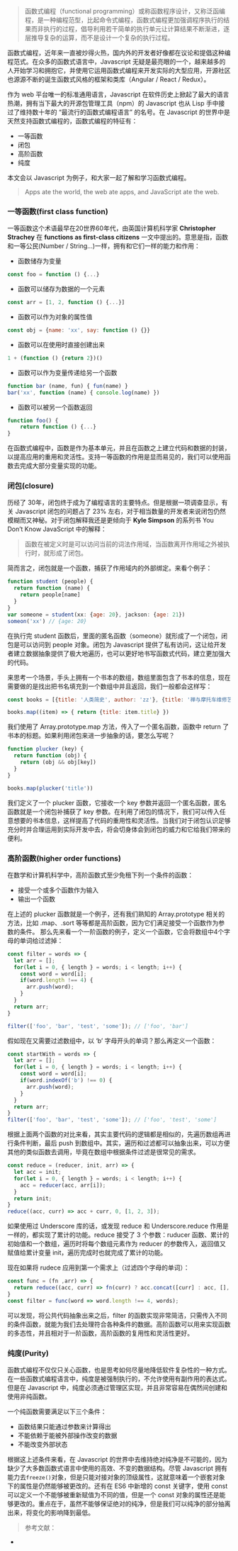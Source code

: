 > 函数式编程（functional programming）或称函数程序设计，又称泛函编程，是一种编程范型，比起命令式编程，函数式编程更加强调程序执行的结果而非执行的过程，倡导利用若干简单的执行单元让计算结果不断渐进，逐层推导复杂的运算，而不是设计一个复杂的执行过程。

  函数式编程，近年来一直被炒得火热，国内外的开发者好像都在议论和提倡这种编程范式。在众多的函数式语言中，Javascript 无疑是最亮眼的一个，越来越多的人开始学习和拥抱它，并使用它运用函数式编程来开发实际的大型应用，开源社区也源源不断的诞生函数式风格的框架和类库（Angular / React / Redux）。

  作为 web 平台唯一的标准通用语言，Javascript 在软件历史上掀起了最大的语言热潮，拥有当下最大的开源包管理工具（npm）的 Javascript 也从 Lisp 手中接过了维持数十年的 “最流行的函数式编程语言” 的名号。在 Javascript 的世界中是天然支持函数式编程的，函数式编程的特征有：
- 一等函数
- 闭包
- 高阶函数
- 纯度

本文会以 Javascript 为例子，和大家一起了解和学习函数式编程。

> Apps ate the world, the web ate apps, and JavaScript ate the web.


### 一等函数(first class function)
一等函数这个术语最早在20世界60年代，由英国计算机科学家 **Christopher Strachey** 在 **functions as first-class citizens** 一文中提出的。意思是指，函数和一等公民(Number / String...)一样，拥有和它们一样的能力和作用：
- 函数储存为变量
```Javascript
const foo = function () {...}
```

- 函数可以储存为数据的一个元素
```Javascript
const arr = [1, 2, function () {...}]
```

- 函数可以作为对象的属性值
```Javascript
const obj = {name: 'xx', say: function () {}}
```

- 函数可以在使用时直接创建出来
```Javascript
1 + (function () {return 2})()
```

- 函数可以作为变量传递给另一个函数
```Javascript
function bar (name, fun) { fun(name) }
bar('xx', function (name) { console.log(name) })
```

- 函数可以被另一个函数返回
```Javascript
function foo() {
    return function () {...}
}
```

在函数式编程中，函数是作为基本单元，并且在函数之上建立代码和数据的封装，以提高应用的重用和灵活性。支持一等函数的作用是显而易见的，我们可以使用函数去完成大部分变量实现的功能。

### 闭包(closure)
历经了 30年，闭包终于成为了编程语言的主要特点。但是根据一项调查显示，有关 Javascript 闭包的问题占了 23% 左右，对于相当数量的开发者来说闭包仍然模糊而又神秘。对于闭包解释我还是更倾向于 **Kyle Simpson** 的系列书 You Don’t Know JavaScript 中的解释：

> 函数在被定义时是可以访问当前的词法作用域，当函数离开作用域之外被执行时，就形成了闭包。

简而言之，闭包就是一个函数，捕获了作用域内的外部绑定。来看个例子：

```javascript
function student (people) {
  return function (name) {
    return people[name]
  }
}
var someone = student(xx: {age: 20}, jackson: {age: 21})
someon('xx') // {age: 20}
```

在执行完 student 函数后，里面的匿名函数（someone）就形成了一个闭包，闭包是可以访问到 people 对象。闭包为 Javascript 提供了私有访问，这让给开发者建立数据抽象提供了极大地遍历，也可以更好地书写函数式代码，建立更加强大的代码。

来思考一个场景，手头上拥有一个书本的数组，数组里面包含了书本的信息，现在需要做的是找出把书名填充到一个数组中并且返回，我们一般都会这样写：
```javascript
const books = [{title: '人类简史', author: 'zz'}, {title: '禅与摩托车维修艺术', author: 'tt'}]

books.map((item) => { return {title: item.title} })
```

我们使用了 Array.prototype.map 方法，传入了一个匿名函数，函数中 return 了书本的标题。如果利用闭包来进一步抽象的话，要怎么写呢？
```javascript
function plucker (key) {
  return function (obj) {
    return (obj && obj[key])
  }
}

books.map(plucker('title'))
```

我们定义了一个 plucker 函数，它接收一个 key 参数并返回一个匿名函数，匿名函数就是一个闭包补捕获了 key 参数。在利用了闭包的情况下，我们可以传入任意想要的书本信息，这样提高了代码的重用性和灵活性。当我们对于闭包认识足够充分时并合理运用到实际开发中去，将会切身体会到闭包的威力和它给我们带来的便利。

### 高阶函数(higher order functions)
在数学和计算机科学中，高阶函数式至少免租下列一个条件的函数：
- 接受一个或多个函数作为输入
- 输出一个函数

在上述的 plucker 函数就是一个例子，还有我们熟知的 Array.prototype 相关的方法，比如 .map、.sort 等等都是高阶函数，因为它们满足接受一个函数作为参数的条件。
那么先来看一个一阶函数的例子，定义一个函数，它会将数组中4个字母的单词给过滤掉：
```javascript
const filter = words => {
  let arr = [];
  for(let i = 0, { length } = words; i < length; i++) {
    const word = word[i];
    if(word.length !== 4) {
      arr.push(word);
    }
  }
  return arr;
}

filter(['foo', 'bar', 'test', 'some']); // ['foo', 'bar']
```
假如现在又需要过滤数组中，以 ‘b’ 字母开头的单词？那么再定义一个函数：
```javascript
const startWith = words => {
  let arr = [];
  for(let i = 0, { length } = words; i < length; i++) {
    const word = word[i];
    if(word.indexOf('b') !== 0) {
      arr.push(word);
    }
  }
  return arr;
}
filter(['foo', 'bar', 'test', 'some']); // ['foo', 'test', 'some']
```
根据上面两个函数的对比来看，其实主要代码的逻辑都是相似的，先遍历数组再进行条件判断，最后 push 到数组中。其实，遍历和过滤都可以抽象出来，可以方便其他的类似函数去调用，毕竟在数组中根据条件过滤是很常见的需求。
```javascript
const reduce = (reducer, init, arr) => {
  let acc = init;
  for(let i = 0, { length } = words; i < length; i++) {
    acc = reducer(acc, arr[i]);
  }
  return init;
}
reduce((acc, curr) => acc + curr, 0, [1, 2, 3]);
```

如果使用过 Underscore 库的话，或发现 reduce 和 Underscore.reduce 作用是一样的，都实现了累计的功能。reduce 接受了 3 个参数：ruducer 函数、累计的初始值和一个数组，遍历时将每个数组元素作为 reducer 的参数传入，返回值又赋值给累计变量 init，遍历完成时也就完成了累计的功能。

现在如果将 rudece 应用到第一个需求上（过滤四个字母的单词）：
```javascript
const func = (fn ,arr) => {
  return reduce((acc, curr) => fn(curr) ? acc.concat([curr] : acc, [], arr))
}
const filter = func(word => word.length !== 4, words);
```

可以发现，将公共代码抽象出来之后，filter 的函数实现非常简洁，只需传入不同的条件函数，就能为我们去处理符合各种条件的数据。高阶函数可以用来实现函数的多态性，并且相对于一阶函数，高阶函数的复用性和灵活性更好。


### 纯度(Purity)
函数式编程不仅仅只关心函数，也是思考如何尽量地降低软件复杂性的一种方式。在一些函数式编程语言中，纯度是被强制执行的，不允许使用有副作用的表达式。但是在 Javascript 中，纯度必须通过管理区实现，并且非常容易在偶然间创建和使用非纯函数。

一个纯函数需要满足以下三个条件：
- 函数结果只能通过参数来计算得出
- 不能依赖于能被外部操作改变的数据
- 不能改变外部状态

根据这上述条件来看，在 Javascript 的世界中去维持绝对纯净是不可能的，因为缺少了大多数函数式语言中使用的高效、不变的数据结构。尽管 Javascript 拥有能力去```freeze()```对象，但是只能对接对象的顶级属性，这就意味着一个嵌套对象下的属性是仍然能够被更改的。还有在 ES6 中新增的 const 关键字，使用 const 可以定义一个不能够被重新赋值为不同的值，但是一个 const 对象的属性还是能够更改的。重点在于，虽然不能够保证绝对的纯净，但是我们可以纯净的部分抽离出来，将变化的影响降到最低。

> 参考文献：
- 
